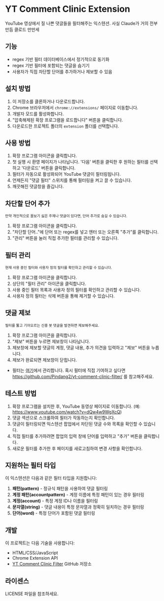 # YT Comment Clinic Extension

YouTube 영상에서 질 나쁜 댓글들을 필터해주는 익스텐션. 사실 Claude가 거의 전부 만듬 클로드 만만세

## 기능

- regex 기반 필터 데이터베이스에서 정기적으로 동기화
- regex 기반 필터에 포함되는 댓글을 숨기기
- 사용자가 직접 차단할 단어를 추가하거나 제보할 수 있음

## 설치 방법

1. 이 저장소를 클론하거나 다운로드합니다.
2. Chrome 브라우저에서 `chrome://extensions/` 페이지로 이동합니다.
3. 개발자 모드를 활성화합니다.
4. "압축해제된 확장 프로그램을 로드합니다" 버튼을 클릭합니다.
5. 다운로드한 프로젝트 폴더의 `extension` 폴더를 선택합니다.

## 사용 방법

1. 확장 프로그램 아이콘을 클릭합니다.
2. 첫 실행 시 환영 페이지가 나타납니다. '다음' 버튼을 클릭한 후 원하는 필터를 선택하고 '다운로드' 버튼을 클릭합니다.
3. 필터가 자동으로 활성화되어 YouTube 댓글이 필터링됩니다.
4. 언제든지 "댓글 필터" 스위치를 통해 필터링을 켜고 끌 수 있습니다.
5. 깨끗해진 댓글창을 즐깁니다.

## 차단할 단어 추가
<sub>만약 개인적으로 꼴보기 싫은 주제나 댓글이 있다면, 단어 추가로 숨길 수 있습니다.</sub>

1. 확장 프로그램 아이콘을 클릭합니다.
2. "차단할 단어.."에 단어 또는 regex를 넣고 엔터 또는 오른쪽 "추가"를 클릭합니다.
3. "관리" 버튼을 눌러 직접 추가한 필터를 관리할 수 있습니다.

## 필터 관리
<sub>현재 사용 중인 필터와 사용자 정의 필터를 확인하고 관리할 수 있습니다.</sub>

1. 확장 프로그램 아이콘을 클릭합니다.
2. 상단의 "필터 관리" 아이콘을 클릭합니다.
3. 사용 중인 필터 목록과 사용자 정의 필터를 확인하고 관리할 수 있습니다.
4. 사용자 정의 필터는 삭제 버튼을 통해 제거할 수 있습니다.

## 댓글 제보
<sub>필터를 뚫고 기어오르는 신흥 봇 댓글을 발견하면 제보해주세요.</sub>

1. 확장 프로그램 아이콘을 클릭합니다.
2. "제보" 버튼을 누르면 제보창이 나타납니다.
3. 제보창에 제보할 댓글의 계정, 댓글 내용, 추가 의견을 입력하고 "제보" 버튼을 누릅니다.
4. 제보가 완료되면 제보창이 닫힙니다.

* 필터는 [여기](https://github.com/Pindang2/yt-comment-clinic-filter)에서 관리합니다. 혹시 필터에 직접 기여하고 싶다면 https://github.com/Pindang2/yt-comment-clinic-filter/ 를 참고해주세요.

## 테스트 방법

1. 확장 프로그램을 설치한 후, YouTube 동영상 페이지로 이동합니다. (예: https://www.youtube.com/watch?v=dQw4w9WgXcQ)
2. 댓글 섹션으로 스크롤하여 필터가 작동하는지 확인합니다.
3. 댓글이 필터링되면 익스텐션 팝업에서 차단된 댓글 수와 목록을 확인할 수 있습니다.
4. 직접 필터를 추가하려면 팝업의 입력 창에 단어를 입력하고 "추가" 버튼을 클릭합니다.
5. 새로운 필터를 추가한 후 페이지를 새로고침하여 변경 사항을 확인합니다.

## 지원하는 필터 타입

이 익스텐션은 다음과 같은 필터 타입을 지원합니다:

1. **패턴(pattern)** - 정규식 패턴을 사용하여 댓글 필터링
2. **계정 패턴(accountpattern)** - 계정 이름에 특정 패턴이 있는 경우 필터링
3. **계정(account)** - 특정 계정 ID나 이름을 필터링
4. **문자열(string)** - 댓글 내용이 특정 문자열과 정확히 일치하는 경우 필터링
5. **단어(word)** - 특정 단어가 포함된 댓글 필터링

## 개발

이 프로젝트는 다음 기술을 사용합니다:

- HTML/CSS/JavaScript
- Chrome Extension API
- [YT Comment Clinic Filter](https://github.com/Pindang2/yt-comment-clinic-filter) GitHub 저장소

## 라이센스

LICENSE 파일을 참조하세요. 